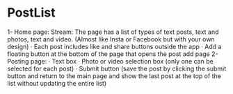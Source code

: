 # PostList
1- Home page:  Stream: The page has a list of types of text posts, text and photos, text and video. (Almost like Insta or Facebook but with your own design)  · Each post includes like and share buttons outside the app  · Add a floating button at the bottom of the page that opens the post add page  2- Posting page:  · Text box  · Photo or video selection box (only one can be selected for each post)  · Submit button (save the post by clicking the submit button and return to the main page and show the last post at the top of the list without updating the entire list)
